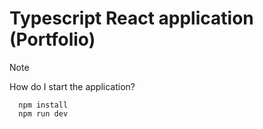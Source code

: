 # Typescript React application (Portfolio)

> [!NOTE]
> How do I start the application?
```
  npm install
  npm run dev

```
